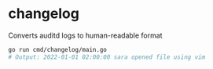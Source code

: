 # changelog

Converts auditd logs to human-readable format

```bash
go run cmd/changelog/main.go
# Output: 2022-01-01 02:00:00 sara opened file using vim
```
